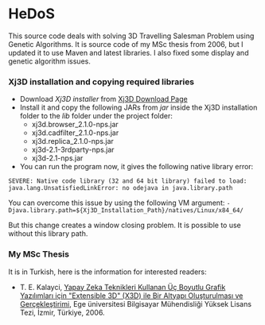 # HeDoS
This source code deals with solving 3D Travelling Salesman Problem using Genetic Algorithms. It is source code of my MSc thesis from 2006, but I updated it to use Maven and latest libraries. I also fixed some display and genetic algorithm issues.

### Xj3D installation and copying required libraries
* Download *Xj3D installer* from [Xj3D Download Page](https://sourceforge.net/projects/xj3d/files/installers/) 
* Install it and copy the following JARs from *jar* inside the Xj3D installation folder
 to the *lib* folder under the project folder:
  * xj3d.browser_2.1.0-nps.jar
  * xj3d.cadfilter_2.1.0-nps.jar
  * xj3d.replica_2.1.0-nps.jar
  * xj3d-2.1-3rdparty-nps.jar
  * xj3d-2.1-nps.jar
* You can run the program now, it gives the following native library error:
```
SEVERE: Native code library (32 and 64 bit library) failed to load: java.lang.UnsatisfiedLinkError: no odejava in java.library.path
```
You can overcome this issue by using the following VM argument: `-Djava.library.path=${Xj3D_Installation_Path}/natives/Linux/x84_64/`
 
But this change creates a window closing problem. It is possible to use without this library path.
 
### My MSc Thesis
It is in Turkish, here is the information for interested readers:
* T. E. Kalayci, [Yapay Zeka Teknikleri Kullanan Üç Boyutlu Grafik Yazılımları için "Extensible 3D" (X3D) ile Bir Altyapı Oluşturulması ve Gerçekleştirimi](https://tekrei.gitlab.io/papers/2006-MSc-thesis.pdf), Ege üniversitesi Bilgisayar Mühendisliği Yüksek Lisans Tezi, İzmir, Türkiye, 2006.
